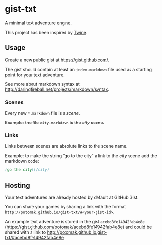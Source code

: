 # gist-txt

A minimal text adventure engine.

This project has been inspired by [Twine](http://twinery.org/).

## Usage

Create a new public gist at https://gist.github.com/.

The gist should contain at least an `index.markdown` file used as a starting point for your text adventure.

See more about markdown syntax at http://daringfireball.net/projects/markdown/syntax.

### Scenes

Every new `*.markdown` file is a *scene*.

Example: the file `city.markdown` is the *city* scene.

### Links

Links between scenes are absolute links to the scene name.

Example: to make the string "go to the city" a link to the *city* scene add the markdown code:

```markdown
[go the city](/city)
```

## Hosting

Your text adventures are already hosted by default at GitHub Gist.

You can share your games by sharing a link with the format `http://potomak.github.io/gist-txt/#<your-gist-id>`.

An example text adventure is stored in the gist `acebd8fe14942fab4e8e` (https://gist.github.com/potomak/acebd8fe14942fab4e8e) and could be shared with a link to http://potomak.github.io/gist-txt/#acebd8fe14942fab4e8e
